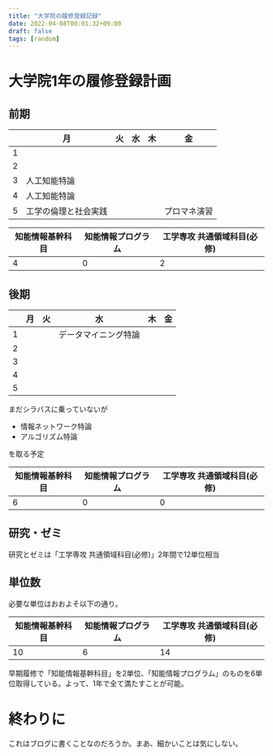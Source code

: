 ```yaml
---
title: "大学院の履修登録記録"
date: 2022-04-08T00:01:32+09:00
draft: false
tags: [random]
---
```


# 大学院1年の履修登録計画

## 前期

||月|火|水|木|金|
|----|----|----|----|----|----|
|1||||||
|2||||||
|3|人工知能特論||||
|4|人工知能特論|||||
|5|工学の倫理と社会実践||||プロマネ演習|

|知能情報基幹科目|知能情報プログラム|工学専攻 共通領域科目(必修)|
|----|----|----|
|4|0|2|

## 後期

||月|火|水|木|金|
|----|----|----|----|----|----|
|1|||データマイニング特論|||
|2||||||
|3||||||
|4||||||
|5||||||

まだシラバスに乗っていないが

- 情報ネットワーク特論
- アルゴリズム特論

を取る予定

|知能情報基幹科目|知能情報プログラム|工学専攻 共通領域科目(必修)|
|----|----|----|
|6|0|0|

## 研究・ゼミ

研究とゼミは「工学専攻 共通領域科目(必修)」2年間で12単位相当

## 単位数

必要な単位はおおよそ以下の通り。

|知能情報基幹科目|知能情報プログラム|工学専攻 共通領域科目(必修)|
|----|----|----|
|10|6|14|

早期履修で「知能情報基幹科目」を2単位、「知能情報プログラム」のものを6単位取得している。よって、1年で全て満たすことが可能。

# 終わりに

これはブログに書くことなのだろうか。まあ、細かいことは気にしない。
